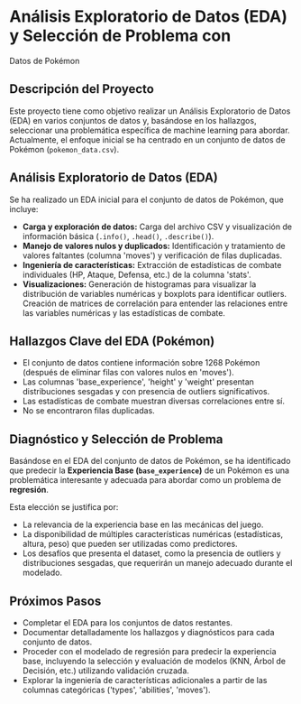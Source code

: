 # Análisis Exploratorio de Datos (EDA) y Selección de Problema con 
Datos de Pokémon

## Descripción del Proyecto

Este proyecto tiene como objetivo realizar un Análisis Exploratorio de 
Datos (EDA) en varios conjuntos de datos y, basándose en los 
hallazgos, seleccionar una problemática específica de machine learning 
para abordar. Actualmente, el enfoque inicial se ha centrado en un 
conjunto de datos de Pokémon (`pokemon_data.csv`).

## Análisis Exploratorio de Datos (EDA)

Se ha realizado un EDA inicial para el conjunto de datos de Pokémon, 
que incluye:

*   **Carga y exploración de datos:** Carga del archivo CSV y 
visualización de información básica (`.info()`, `.head()`, 
`.describe()`).
*   **Manejo de valores nulos y duplicados:** Identificación y 
tratamiento de valores faltantes (columna 'moves') y verificación de 
filas duplicadas.
*   **Ingeniería de características:** Extracción de estadísticas de 
combate individuales (HP, Ataque, Defensa, etc.) de la columna 
'stats'.
*   **Visualizaciones:** Generación de histogramas para visualizar la 
distribución de variables numéricas y boxplots para identificar 
outliers. Creación de matrices de correlación para entender las 
relaciones entre las variables numéricas y las estadísticas de 
combate.

## Hallazgos Clave del EDA (Pokémon)

*   El conjunto de datos contiene información sobre 1268 Pokémon 
(después de eliminar filas con valores nulos en 'moves').
*   Las columnas 'base_experience', 'height' y 'weight' presentan 
distribuciones sesgadas y con presencia de outliers significativos.
*   Las estadísticas de combate muestran diversas correlaciones entre 
sí.
*   No se encontraron filas duplicadas.

## Diagnóstico y Selección de Problema

Basándose en el EDA del conjunto de datos de Pokémon, se ha 
identificado que predecir la **Experiencia Base (`base_experience`)** 
de un Pokémon es una problemática interesante y adecuada para abordar 
como un problema de **regresión**.

Esta elección se justifica por:

*   La relevancia de la experiencia base en las mecánicas del juego.
*   La disponibilidad de múltiples características numéricas 
(estadísticas, altura, peso) que pueden ser utilizadas como 
predictores.
*   Los desafíos que presenta el dataset, como la presencia de 
outliers y distribuciones sesgadas, que requerirán un manejo adecuado 
durante el modelado.

## Próximos Pasos

*   Completar el EDA para los conjuntos de datos restantes.
*   Documentar detalladamente los hallazgos y diagnósticos para cada 
conjunto de datos.
*   Proceder con el modelado de regresión para predecir la experiencia 
base, incluyendo la selección y evaluación de modelos (KNN, Árbol de 
Decisión, etc.) utilizando validación cruzada.
*   Explorar la ingeniería de características adicionales a partir de 
las columnas categóricas ('types', 'abilities', 'moves').
